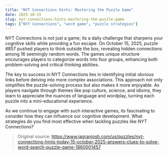 ```yaml
---
title: "NYT Connections Hints: Mastering the Puzzle Game"
date: 2025-10-15
slug: nyt-connections-hints-mastering-the-puzzle-game
tags: ["NYT Connections", "word game", "puzzle strategies"]
---
```


NYT Connections is not just a game; its a daily challenge that sharpens your cognitive skills while providing a fun escape. On October 15, 2025, puzzle #857 pushed players to think outside the box, revealing hidden connections among 16 seemingly random words. The games unique structure encourages players to categorize words into four groups, enhancing both problem-solving and critical thinking abilities.

The key to success in NYT Connections lies in identifying initial obvious links before delving into more complex associations. This approach not only simplifies the puzzle-solving process but also makes it more enjoyable. As players navigate through themes like pop culture, science, and idioms, they learn to appreciate the nuances of language and wordplay, turning each puzzle into a mini-educational experience.

As we continue to engage with such interactive games, its fascinating to consider how they can influence our cognitive development. What strategies do you find most effective when tackling puzzles like NYT Connections?
> Original source: https://www.jagranjosh.com/us/puzzles/nyt-connections-hints-today-15-october-2025-answers-clues-to-solve-word-search-puzzle-game-1860001457